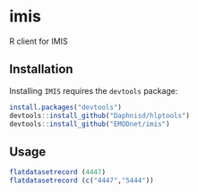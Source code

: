 # imis

R client for IMIS

## Installation

Installing `IMIS` requires the `devtools` package:

```R
install.packages("devtools")
devtools::install_github("Daphnisd/hlptools") 
devtools::install_github("EMODnet/imis")
```


## Usage

```R
flatdatasetrecord (4447)
flatdatasetrecord (c("4447","5444"))
```

